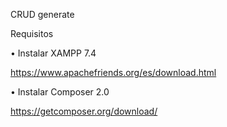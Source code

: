 CRUD generate

Requisitos

• Instalar XAMPP 7.4

https://www.apachefriends.org/es/download.html

• Instalar Composer 2.0

https://getcomposer.org/download/
